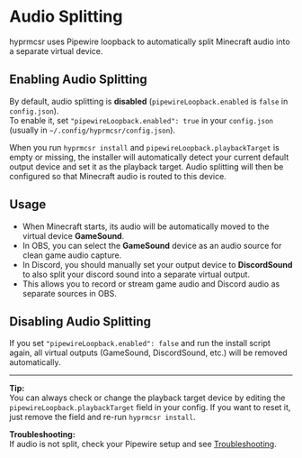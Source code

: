 # Audio Splitting

hyprmcsr uses Pipewire loopback to automatically split Minecraft audio into a separate virtual device.

## Enabling Audio Splitting

By default, audio splitting is **disabled** (`pipewireLoopback.enabled` is `false` in `config.json`).  
To enable it, set `"pipewireLoopback.enabled": true` in your `config.json` (usually in `~/.config/hyprmcsr/config.json`).

When you run `hyprmcsr install` and `pipewireLoopback.playbackTarget` is empty or missing, the installer will automatically detect your current default output device and set it as the playback target. Audio splitting will then be configured so that Minecraft audio is routed to this device.

## Usage

- When Minecraft starts, its audio will be automatically moved to the virtual device **GameSound**.
- In OBS, you can select the **GameSound** device as an audio source for clean game audio capture.
- In Discord, you should manually set your output device to **DiscordSound** to also split your discord sound into a separate virtual output.
- This allows you to record or stream game audio and Discord audio as separate sources in OBS.

## Disabling Audio Splitting

If you set `"pipewireLoopback.enabled": false` and run the install script again, all virtual outputs (GameSound, DiscordSound, etc.) will be removed automatically.

---

**Tip:**  
You can always check or change the playback target device by editing the `pipewireLoopback.playbackTarget` field in your config. If you want to reset it, just remove the field and re-run `hyprmcsr install`.

**Troubleshooting:**  
If audio is not split, check your Pipewire setup and see [Troubleshooting](./troubleshooting.md).
